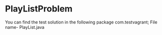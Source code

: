 # PlayListProblem

You can find the test solution in the following package com.testvagrant;
File name- PlayList.java
